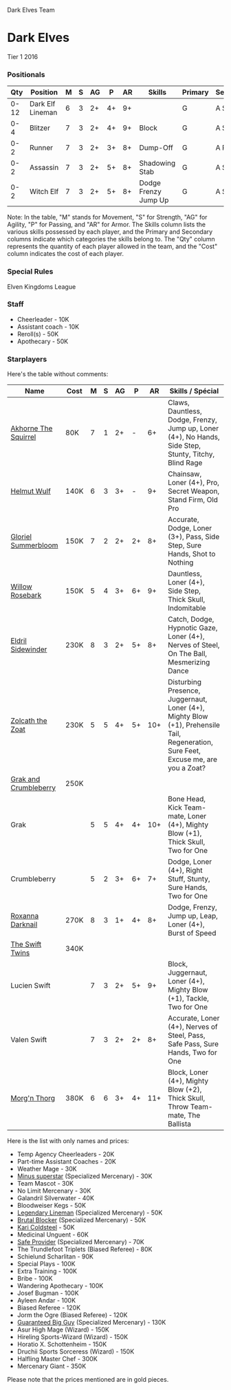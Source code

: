 ﻿
Dark Elves Team

# Dark Elves
Tier 1
2016
### Positionals


| Qty  | Position              | M | S | AG | P  | AR | Skills                                           | Primary | Secondary | Cost |
| ---- | --------------------- | - | - | -- | -- | -- | ------------------------------------------------ | ------- | --------- | ---- |
| 0-12 | Dark Elf Lineman      | 6 | 3 | 2+ | 4+ | 9+ |                                                  | G       | A S       | 70K  |
| 0-4  | Blitzer               | 7 | 3 | 2+ | 4+ | 9+ | Block                                            | G       | A S P     | 100K |
| 0-2  | Runner                | 7 | 3 | 2+ | 3+ | 8+ | Dump-Off                                        | G       | A P S     | 80K  |
| 0-2  | Assassin              | 7 | 3 | 2+ | 5+ | 8+ | Shadowing<br>Stab                                | G       | A S P     | 85K  |
| 0-2  | Witch Elf             | 7 | 3 | 2+ | 5+ | 8+ | Dodge<br>Frenzy<br>Jump Up                      | G       | A S P     | 110K |

Note: In the table, "M" stands for Movement, "S" for Strength, "AG" for Agility, "P" for Passing, and "AR" for Armor. The Skills column lists the various skills possessed by each player, and the Primary and Secondary columns indicate which categories the skills belong to. The "Qty" column represents the quantity of each player allowed in the team, and the "Cost" column indicates the cost of each player.
### Special Rules
Elven Kingdoms League
### Staff
* Cheerleader - 10K
* Assistant coach - 10K
* Reroll(s) - 50K
* Apothecary  - 50K
### Starplayers
Here's the table without comments:

| Name                | Cost | M   | S   | AG  | P   | AR  | Skills / Spécial                                                                                       |
| ------------------- | ---- | --- | --- | --- | --- | --- | ------------------------------------------------------------------------------------------------------ |
| [Akhorne The Squirrel](../starplayers/Akhorne_The_Squirrel.md) | 80K  | 7   | 1   | 2+  | -   | 6+  | Claws, Dauntless, Dodge, Frenzy, Jump up, Loner (4+), No Hands, Side Step, Stunty, Titchy, Blind Rage |
| [Helmut Wulf](../starplayers/Helmut_Wulf.md)         | 140K | 6   | 3   | 3+  | -   | 9+  | Chainsaw, Loner (4+), Pro, Secret Weapon, Stand Firm, Old Pro                                       |
| [Gloriel Summerbloom](../starplayers/Gloriel_Summerbloom.md) | 150K | 7   | 2   | 2+  | 2+  | 8+  | Accurate, Dodge, Loner (3+), Pass, Side Step, Sure Hands, Shot to Nothing                          |
| [Willow Rosebark](../starplayers/Willow_Rosebark.md)     | 150K | 5   | 4   | 3+  | 6+  | 9+  | Dauntless, Loner (4+), Side Step, Thick Skull, Indomitable                                          |
| [Eldril Sidewinder](../starplayers/Eldril_Sidewinder.md)   | 230K | 8   | 3   | 2+  | 5+  | 8+  | Catch, Dodge, Hypnotic Gaze, Loner (4+), Nerves of Steel, On The Ball, Mesmerizing Dance             |
| [Zolcath the Zoat](../starplayers/Zolcath_the_Zoat.md)    | 230K | 5   | 5   | 4+  | 5+  | 10+ | Disturbing Presence, Juggernaut, Loner (4+), Mighty Blow (+1), Prehensile Tail, Regeneration, Sure Feet, Excuse me, are you a Zoat? |
| [Grak and Crumbleberry](../starplayers/Grak_and_Crumbleberry.md) | 250K |     |     |     |     |     |                                                                                                      |
| Grak                |      | 5   | 5   | 4+  | 4+  | 10+ | Bone Head, Kick Team-mate, Loner (4+), Mighty Blow (+1), Thick Skull, Two for One                   |
| Crumbleberry        |      | 5   | 2   | 3+  | 6+  | 7+  | Dodge, Loner (4+), Right Stuff, Stunty, Sure Hands, Two for One                                   |
| [Roxanna Darknail](../starplayers/Roxanna_Darknail.md)    | 270K | 8   | 3   | 1+  | 4+  | 8+  | Dodge, Frenzy, Jump up, Leap, Loner (4+), Burst of Speed                                             |
| [The Swift Twins](../starplayers/The_Swift_Twins.md)     | 340K |     |     |     |     |     |                                                                                                      |
| Lucien Swift        |      | 7   | 3   | 2+  | 5+  | 9+  | Block, Juggernaut, Loner (4+), Mighty Blow (+1), Tackle, Two for One                               |
| Valen Swift         |      | 7   | 3   | 2+  | 2+  | 8+  | Accurate, Loner (4+), Nerves of Steel, Pass, Safe Pass, Sure Hands, Two for One                     |
| [Morg'n Thorg](../starplayers/Morg'n_Thorg.md)        | 380K | 6   | 6   | 3+  | 4+  | 11+ | Block, Loner (4+), Mighty Blow (+2), Thick Skull, Throw Team-mate, The Ballista                    |
Here is the list with only names and prices:

* Temp Agency Cheerleaders - 20K
* Part-time Assistant Coaches - 20K
* Weather Mage - 30K
* [Minus superstar](../starplayers/Minus_superstar.md) (Specialized Mercenary) - 30K
* Team Mascot - 30K
* No Limit Mercenary - 30K
* Galandril Silverwater - 40K
* Bloodweiser Kegs - 50K
* [Legendary Lineman](../starplayers/Legendary_Lineman.md) (Specialized Mercenary) - 50K
* [Brutal Blocker](../starplayers/Brutal_Blocker.md) (Specialized Mercenary) - 50K
* [Kari Coldsteel](../starplayers/Kari_Coldsteel.md) - 50K
* Medicinal Unguent - 60K
* [Safe Provider](../starplayers/Safe_Provider.md) (Specialized Mercenary) - 70K
* The Trundlefoot Triplets (Biased Referee) - 80K
* Schielund Scharlitan - 90K
* Special Plays - 100K
* Extra Training - 100K
* Bribe - 100K
* Wandering Apothecary - 100K
* Josef Bugman - 100K
* Ayleen Andar - 100K
* Biased Referee - 120K
* Jorm the Ogre (Biased Referee) - 120K
* [Guaranteed Big Guy](../starplayers/Guaranteed_Big_Guy.md) (Specialized Mercenary) - 130K
* Asur High Mage (Wizard) - 150K
* Hireling Sports-Wizard (Wizard) - 150K
* Horatio X. Schottenheim - 150K
* Druchii Sports Sorceress (Wizard) - 150K
* Halfling Master Chef - 300K
* Mercenary Giant - 350K

Please note that the prices mentioned are in gold pieces.
